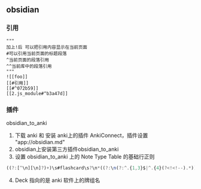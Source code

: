 ## obsidian

### 引用

```
"""
加上!后 可以把引用内容显示在当前页面
#可以引用当前页面的标题段落
^当前页面的段落引用
^^当前库中的段落引用
"""
![[foo]] 
[[#引用]]
[[#^072b59]]
[[2.js_module#^b3a47d]]
```

### 插件

obsidian_to_anki  
1. 下载 anki 和 安装 anki上的插件 AnkiConnect，插件设置 "app://obsidian.md"
2. obsidian上安装第三方插件obsidian_to_anki
3. 设置 obsidian_to_anki 上的 Note Type Table 的基础行正则 
``` js
((?:[^\n][\n]?)+)\s#flashcard\s?\n*((?:\n(?:^.{1,3}$|^.{4}(?<!<!--).*))+)
```
4. Deck 指向的是 anki 软件上的牌组名
